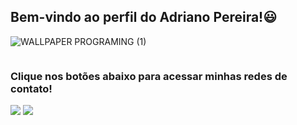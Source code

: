 ## Bem-vindo ao perfil do Adriano Pereira!😃

![WALLPAPER PROGRAMING (1)](https://user-images.githubusercontent.com/113852147/221328404-8775e5bb-c11a-445a-a03c-109dfdbe533b.png)

<div align="center">
  <img src="[https://user-images.githubusercontent.com/113852147/219984819-beaf4aa7-8ce2-48f7-aaca-5718e12deaa0.png](https://user-images.githubusercontent.com/113852147/221328404-8775e5bb-c11a-445a-a03c-109dfdbe533b.png)"  height="0"  width="0px"/>
</div>

### Clique nos botões abaixo para acessar minhas redes de contato!

<div>
  <a href = "mailto:adriano.pereiradasilva.15011999@gmail.com"><img src="https://img.shields.io/badge/-Gmail-%23333?style=for-the-badge&logo=gmail&logoColor=white" target="_blank"></a>
  <a href="https://www.linkedin.com/in/adriano-pereira-3149b0251/" target="_blank"><img src="https://img.shields.io/badge/-LinkedIn-%230077B5?style=for-the-badge&logo=linkedin&logoColor=white" target="_blank"></a> 
</div>
